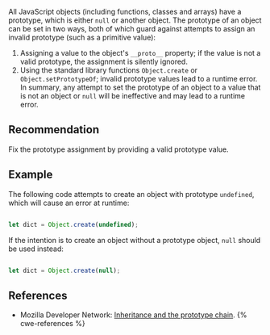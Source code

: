 All JavaScript objects (including functions, classes and arrays) have a prototype, which is either `null` or another object. The prototype of an object can be set in two ways, both of which guard against attempts to assign an invalid prototype (such as a primitive value):

1. Assigning a value to the object's `__proto__` property; if the value is not a valid prototype, the assignment is silently ignored.
1. Using the standard library functions `Object.create` or `Object.setPrototypeOf`; invalid prototype values lead to a runtime error.
In summary, any attempt to set the prototype of an object to a value that is not an object or `null` will be ineffective and may lead to a runtime error.


## Recommendation
Fix the prototype assignment by providing a valid prototype value.


## Example
The following code attempts to create an object with prototype `undefined`, which will cause an error at runtime:

```javascript

let dict = Object.create(undefined);

```
If the intention is to create an object without a prototype object, `null` should be used instead:

```javascript

let dict = Object.create(null);

```

## References
* Mozilla Developer Network: [Inheritance and the prototype chain](https://developer.mozilla.org/en-US/docs/Web/JavaScript/Inheritance_and_the_prototype_chain).
{% cwe-references %}
